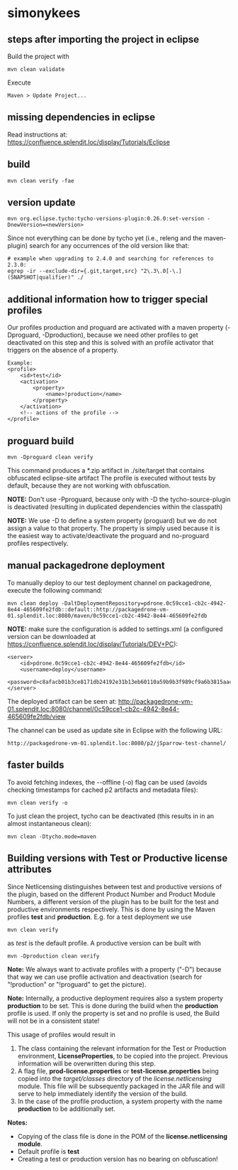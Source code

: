 # simonykees #

## steps after importing the project in eclipse ##

Build the project with
 
	mvn clean validate

Execute
 
	Maven > Update Project...
	
## missing dependencies in eclipse ##

Read instructions at: https://confluence.splendit.loc/display/Tutorials/Eclipse

## build ##

    mvn clean verify -fae

## version update ##

    mvn org.eclipse.tycho:tycho-versions-plugin:0.26.0:set-version -DnewVersion=<newVersion>
    
Since not everything can be done by tycho yet (i.e., releng and the maven-plugin) search for any occurrences of the old version like that:

	# example when upgrading to 2.4.0 and searching for references to 2.3.0:
	egrep -ir --exclude-dir={.git,target,src} "2\.3\.0[-\.](SNAPSHOT|qualifier)" ./
    
## additional information how to trigger special profiles ##

Our profiles production and proguard are activated with a maven property (-Dproguard, -Dproduction), because we need other profiles to get deactivated on this step and this is solved with an profile activator that triggers on the absence of a property.  

	Example:
	<profile>
		<id>test</id>
		<activation>
			<property>
				<name>!production</name>
			</property>
		</activation>
		<!-- actions of the profile -->
	</profile>

## proguard build ##

	mvn -Dproguard clean verify

This command produces a *.zip artifact in ./site/target that contains obfuscated eclipse-site artifact
The profile is executed without tests by default, because they are not working with obfuscation.
	
**NOTE:** Don't use -Pproguard, because only with -D the tycho-source-plugin is deactivated (resulting in duplicated dependencies within the classpath)
	
**NOTE:** We use -D to define a system property (proguard) but we do not assign a value to that property. 
	The property is simply used because it is the easiest way to activate/deactivate the proguard and no-proguard profiles respectively. 
	
## manual packagedrone deployment ##

To manually deploy to our test deployment channel on packagedrone, execute the following command:
	
	mvn clean deploy -DaltDeploymentRepository=pdrone.0c59cce1-cb2c-4942-8e44-465609fe2fdb::default::http://packagedrone-vm-01.splendit.loc:8080/maven/0c59cce1-cb2c-4942-8e44-465609fe2fdb
	
**NOTE:** make sure the configuration is added to settings.xml (a configured version can be downloaded at https://confluence.splendit.loc/display/Tutorials/DEV+PC):
	
	<server>
		<id>pdrone.0c59cce1-cb2c-4942-8e44-465609fe2fdb</id>
		<username>deploy</username>
		<password>c8afacb01b3ce8171db24192e31b13eb60110a59b9b3f989cf9a6b3815aac496</password>
	</server>
	
The deployed artifact can be seen at: http://packagedrone-vm-01.splendit.loc:8080/channel/0c59cce1-cb2c-4942-8e44-465609fe2fdb/view
	
The channel can be used as update site in Eclipse with the following URL:
	
	http://packagedrone-vm-01.splendit.loc:8080/p2/jSparrow-test-channel/

## faster builds ##

To avoid fetching indexes, the --offline (-o) flag can be used (avoids checking timestamps for cached p2 artifacts and metadata files):
	
	mvn clean verify -o
	
To just clean the project, tycho can be deactivated (this results in in an almost instantaneous clean):
	
	mvn clean -Dtycho.mode=maven
	
## Building versions with Test or Productive license attributes ##

Since Netlicensing distinguishes between test and productive versions of the plugin, based on the different Product Number and Product Module Numbers, a different version of the plugin has to be built for the test and productive environments respectively. This is done by using the Maven profiles **test** and **production**. E.g. for a test deployment we use
 
	mvn clean verify

as _test_ is the default profile. A productive version can be built with
	
	mvn -Dproduction clean verify
	
**Note:** We always want to activate profiles with a property ("-D") because that way we can use profile activation and deactivation (search for "!production" or "!proguard" to get the picture). 

**Note:** Internally, a productive deployment requires also a system property **production** to be set. This is done during the build when the **production** profile is used. If only the property is set and no profile is used, the Build will not be in a consistent state!

This usage of profiles would result in
	
1. The class containing the relevant information for the Test or Production environment, **LicenseProperties**, to be copied into the project. Previous information will be overwritten during this step.
2. A flag file, **prod-license.properties** or **test-license.properties** being copied into the _target/classes_ directory of the  _license.netlicensing_ module. This file will be subsequently packaged in the JAR file and will serve to help immediately identify the version of the build.
3. In the case of the profile production, a system property with the name **production** to be additionally set. 
	 
**Notes:**
- Copying of the class file is done in the POM of the **license.netlicensing module**.
- Default profile is **test**
- Creating a test or production version has no bearing on obfuscation! 